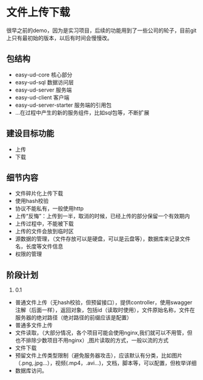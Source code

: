 # 文件上传下载
很早之前的demo，因为是实习项目，后续的功能用到了一些公司的轮子，目前git上只有最初始的版本，以后有时间会慢慢改。

## 包结构
- easy-ud-core 核心部分
- easy-ud-sql 数据访问层
- easy-ud-server 服务端
- easy-ud-client 客户端
- easy-ud-server-starter 服务端的引用包
- ...在过程中产生的新的服务组件，比如sql包等，不断扩展


## 建设目标功能
- 上传
- 下载

## 细节内容
- 文件碎片化上传下载
- 使用hash校验
- 协议不能私有，一般使用http
- 上传“反悔”：上传到一半，取消的时候，已经上传的部分保留一个有效期内
- 上传过程中，不能被下载
- 上传的文件会放到临时区
- 源数据的管理，（文件存放可以是硬盘，可以是云盘等），数据库来记录文件名，长度等文件信息
- 权限的管理



## 阶段计划
1. 0.1
- 普通文件上传（无hash校验，但预留接口），提供controller，使用swagger注解（后面一样），返回对象，包括id（读取时使用），文件原始名称，文件在服务器的绝对路径（绝对路径的前缀应该是配置）
- 普通多文件上传
- 文件读取，（大部分情况，各个项目可能会使用nginx,我们就可以不用管，但也不排除少数项目不用nginx）,图片读取的方式，一般以流的方式
- 文件下载
- 预留文件上传类型限制（避免服务器攻击），应该默认有分类，比如图片（.png,.jpg...），视频(.mp4，.avi...)，文档，脚本等，可以配置，但枚举详细
- 数据库访问。
